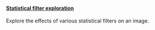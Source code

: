 <h4 id="statistical"><a href="#statistical">Statistical filter exploration</a></h4>

Explore the effects of various statistical filters on an image.